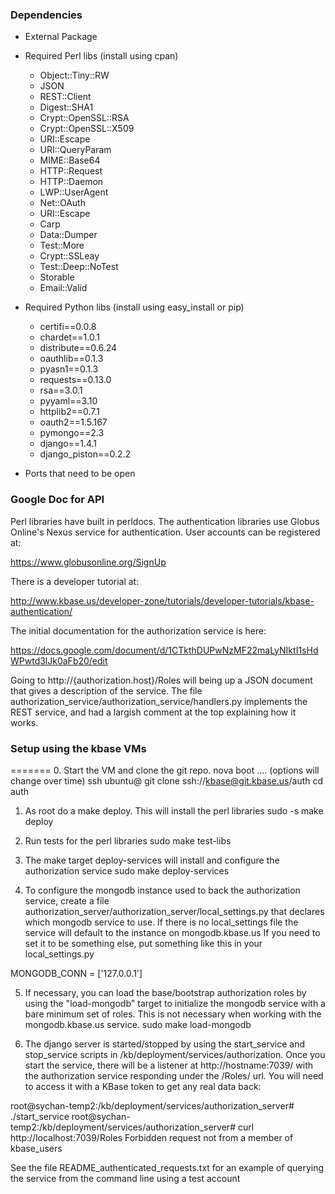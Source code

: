 ### Dependencies

* External Package

* Required Perl libs (install using cpan)
    * Object::Tiny::RW
    * JSON
    * REST::Client
    * Digest::SHA1
    * Crypt::OpenSSL::RSA
    * Crypt::OpenSSL::X509
    * URI::Escape
    * URI::QueryParam
    * MIME::Base64
    * HTTP::Request
    * HTTP::Daemon
    * LWP::UserAgent
    * Net::OAuth
    * URI::Escape
    * Carp
    * Data::Dumper
    * Test::More
    * Crypt::SSLeay
    * Test::Deep::NoTest
    * Storable
    * Email::Valid

* Required Python libs (install using easy_install or pip)

    * certifi==0.0.8
    * chardet==1.0.1
    * distribute==0.6.24
    * oauthlib==0.1.3
    * pyasn1==0.1.3
    * requests==0.13.0
    * rsa==3.0.1
    * pyyaml==3.10
    * httplib2==0.7.1
    * oauth2==1.5.167
    * pymongo==2.3
    * django==1.4.1
    * django_piston==0.2.2

* Ports that need to be open

### Google Doc for API

   Perl libraries have built in perldocs. The authentication libraries use
Globus Online's Nexus service for authentication. User accounts can be
registered at:

https://www.globusonline.org/SignUp

   There is a developer tutorial at:

http://www.kbase.us/developer-zone/tutorials/developer-tutorials/kbase-authentication/

   The initial documentation for the authorization service is here:

https://docs.google.com/document/d/1CTkthDUPwNzMF22maLyNIktI1sHdWPwtd3lJk0aFb20/edit

   Going to http://{authorization.host}/Roles will being up a JSON document that
gives a description of the service.
   The file authorization_service/authorization_service/handlers.py implements the
REST service, and had a largish comment at the top explaining how it works.

### Setup using the kbase VMs
=======
0.  Start the VM and clone the git repo.
    nova boot .... (options will change over time)
    ssh ubuntu@<vm host>
    git clone ssh://kbase@git.kbase.us/auth
    cd auth

1. As root do a make deploy. This will install the perl libraries
   sudo -s
   make deploy 

2. Run tests for the perl libraries
   sudo make test-libs

3. The make target deploy-services will install and configure the authorization service
   sudo make deploy-services

4. To configure the mongodb instance used to back the authorization service, create a
file authorization_server/authorization_server/local_settings.py that declares which
mongodb service to use. If there is no local_settings file the service will default to
the instance on mongodb.kbase.us
   If you need to set it to be something else, put something like this in your
local_settings.py

MONGODB_CONN = ['127.0.0.1']

5. If necessary, you can load the base/bootstrap authorization roles by using the "load-mongodb" target to initialize the mongodb service with a bare minimum set of roles. This is not necessary when working with the mongodb.kbase.us service.
   sudo make load-mongodb

6. The django server is started/stopped by using the start_service and stop_service
scripts in /kb/deployment/services/authorization. Once you start the service, there
will be a listener at http://hostname:7039/ with the authorization service responding
under the /Roles/ url. You will need to access it with a KBase token to get any
real data back:

root@sychan-temp2:/kb/deployment/services/authorization_server# ./start_service 
root@sychan-temp2:/kb/deployment/services/authorization_server# curl http://localhost:7039/Roles
Forbidden request not from a member of kbase_users

   See the file README_authenticated_requests.txt for an example of querying the
service from the command line using a test account
